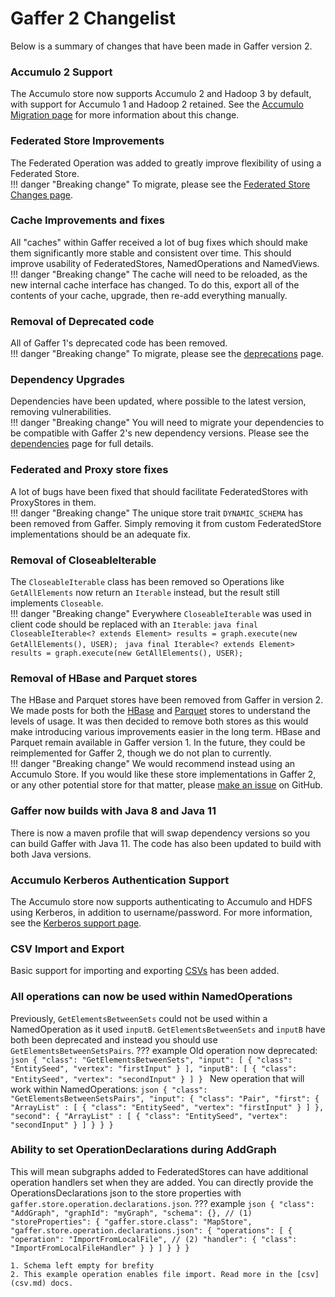 # Gaffer 2 Changelist  

Below is a summary of changes that have been made in Gaffer version 2.   

### Accumulo 2 Support
The Accumulo store now supports Accumulo 2 and Hadoop 3 by default, with support for Accumulo 1 and Hadoop 2 retained. See the [Accumulo Migration page](accumulo-migration.md) for more information about this change.

### Federated Store Improvements
The Federated Operation was added to greatly improve flexibility of using a Federated Store.  
!!! danger "Breaking change"
    To migrate, please see the [Federated Store Changes page](federation-changes.md).

### Cache Improvements and fixes
All "caches" within Gaffer received a lot of bug fixes which should make them significantly more stable and consistent over time. This should improve usability of FederatedStores, NamedOperations and NamedViews.
!!! danger "Breaking change"
    The cache will need to be reloaded, as the new internal cache interface has changed.  To do this, export all of the contents of your cache, upgrade, then re-add everything manually.  

### Removal of Deprecated code
All of Gaffer 1's deprecated code has been removed.  
!!! danger "Breaking change"
    To migrate, please see the [deprecations](deprecations.md) page.

### Dependency Upgrades
Dependencies have been updated, where possible to the latest version, removing vulnerabilities.  
!!! danger "Breaking change"
    You will need to migrate your dependencies to be compatible with Gaffer 2's new dependency versions. Please see the [dependencies](dependencies.md) page for full details.

### Federated and Proxy store fixes
A lot of bugs have been fixed that should facilitate FederatedStores with ProxyStores in them.  
!!! danger "Breaking change"
    The unique store trait `DYNAMIC_SCHEMA` has been removed from Gaffer. Simply removing it from custom FederatedStore implementations should be an adequate fix.

### Removal of CloseableIterable
The `CloseableIterable` class has been removed so Operations like `GetAllElements` now return an `Iterable` instead, but the result still implements `Closeable`.   
!!! danger "Breaking change"
    Everywhere `CloseableIterable` was used in client code should be replaced with an `Iterable`:
    ```java
    final CloseableIterable<? extends Element> results = graph.execute(new GetAllElements(), USER);
    ```
    ```java
    final Iterable<? extends Element> results = graph.execute(new GetAllElements(), USER);
    ```

### Removal of HBase and Parquet stores
The HBase and Parquet stores have been removed from Gaffer in version 2. We made posts for both the [HBase](https://github.com/gchq/Gaffer/issues/2367) and [Parquet](https://github.com/gchq/Gaffer/discussions/2557) stores to understand the levels of usage. It was then decided to remove both stores as this would make introducing various improvements easier in the long term. HBase and Parquet remain available in Gaffer version 1. In the future, they could be reimplemented for Gaffer 2, though we do not plan to currently.  
!!! danger "Breaking change"
    We would recommend instead using an Accumulo Store. If you would like these store implementations in Gaffer 2, or any other potential store for that matter, please [make an issue](https://github.com/gchq/Gaffer/issues/new?assignees=&labels=enhancement&projects=&template=feature_request.md&title=) on GitHub.  

### Gaffer now builds with Java 8 and Java 11
There is now a maven profile that will swap dependency versions so you can build Gaffer with Java 11. The code has also been updated to build with both Java versions.

### Accumulo Kerberos Authentication Support
The Accumulo store now supports authenticating to Accumulo and HDFS using Kerberos, in addition to username/password. For more information, see the [Kerberos support page](accumulo-kerberos.md).

### CSV Import and Export
Basic support for importing and exporting [CSVs](csv.md) has been added.

### All operations can now be used within NamedOperations
Previously, `GetElementsBetweenSets` could not be used within a NamedOperation as it used `inputB`. `GetElementsBetweenSets` and `inputB` have both been deprecated and instead you should use `GetElementsBetweenSetsPairs`.
??? example
    Old operation now deprecated:
    ```json
    {
        "class": "GetElementsBetweenSets",
        "input": [
            {
                "class": "EntitySeed",
                "vertex": "firstInput"
            }
        ],
        "inputB": [
            {
                "class": "EntitySeed",
                "vertex": "secondInput"
            }
        ]
    }
    ```
    New operation that will work within NamedOperations:
    ```json
    {
        "class": "GetElementsBetweenSetsPairs",
        "input": {
            "class": "Pair",
            "first": {
                "ArrayList" : [
                    {
                        "class": "EntitySeed",
                        "vertex": "firstInput"
                    }
                ]
            },
            "second": {
                "ArrayList" : [
                    {
                        "class": "EntitySeed",
                        "vertex": "secondInput"
                    }
                ]
            }
        }
    }
    ```

### Ability to set OperationDeclarations during AddGraph
This will mean subgraphs added to FederatedStores can have additional operation handlers set when they are added. You can directly provide the OperationsDeclarations json to the store properties with `gaffer.store.operation.declarations.json`.
??? example
    ``` json
    {
        "class": "AddGraph",
        "graphId": "myGraph",
        "schema": {}, // (1)
        "storeProperties": {
            "gaffer.store.class": "MapStore",
            "gaffer.store.operation.declarations.json": {
                "operations": [
                    {
                        "operation": "ImportFromLocalFile", // (2)
                        "handler": {
                            "class": "ImportFromLocalFileHandler"
                        }
                    }
                ]
            }
        }
    }
    ```

    1. Schema left empty for brefity
    2. This example operation enables file import. Read more in the [csv](csv.md) docs.
